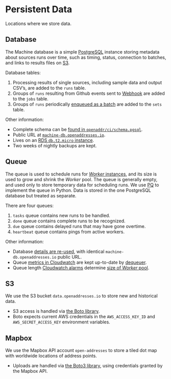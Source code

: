 Persistent Data
===============

Locations where we store data.

<a name="db">Database</a>
--------

The Machine database is a simple [PostgreSQL](http://www.postgresql.org) instance storing metadata about sources runs over time, such as timing, status, connection to batches, and links to results files on [S3](#s3).

Database tables:

1. Processing results of single sources, including sample data and output CSV’s, are added to the `runs` table.
2. Groups of `runs` resulting from Github events sent to [Webhook](components.md#webhook) are added to the `jobs` table.
3. Groups of `runs` periodically [enqueued as a batch](components.md#enqueue) are added to the `sets` table.

Other information:

* Complete schema can be [found in `openaddr/ci/schema.pgsql`](https://github.com/openaddresses/machine/blob/2.18.2/openaddr/ci/schema.pgsql).
* Public URL at [`machine-db.openaddresses.io`](postgres://machine-db.openaddresses.io).
* Lives on an [RDS `db.t2.micro` instance](https://console.aws.amazon.com/rds/home?region=us-east-1#dbinstances:id=machine;sf=all).
* Two weeks of nightly backups are kept.

<a name="q">Queue</a>
-----

The queue is used to schedule runs for [_Worker_ instances](components.md#worker), and its size is used to grow and shrink the _Worker_ pool. The queue is generally empty, and used only to store temporary data for scheduling runs. We use [PQ](https://github.com/malthe/pq) to implement the queue in Python. Data is stored in the one PostgreSQL database but treated as separate.

There are four queues:

1. `tasks` queue contains new runs to be handled.
2. `done` queue contains complete runs to be recognized.
3. `due` queue contains delayed runs that may have gone overtime.
4. `heartbeat` queue contains pings from active workers.

Other information:

* Database [details are re-used](#db), with identical `machine-db.openaddresses.io` public URL.
* Queue [metrics in Cloudwatch](https://console.aws.amazon.com/cloudwatch/home?region=us-east-1#metrics:metricFilter=Pattern%253Dopenaddr.ci) are kept up-to-date by [dequeuer](components.md#dequeue).
* Queue length [Cloudwatch alarms](https://console.aws.amazon.com/cloudwatch/home?region=us-east-1#alarm:alarmFilter=ANY) determine [size of _Worker_ pool](components.md#worker).

<a name="s3">S3</a>
--

We use the S3 bucket `data.openaddresses.io` to store new and historical data.

* S3 access is handled via [the Boto library](http://docs.pythonboto.org/en/latest/).
* Boto expects current AWS credentials in the `AWS_ACCESS_KEY_ID` and `AWS_SECRET_ACCESS_KEY` environment variables.

<a name="mapbox">Mapbox</a>
------

We use the Mapbox API account `open-addresses` to store a tiled dot map with worldwide locations of address points.

* Uploads are handled via [the Boto3 library](https://boto3.readthedocs.org), using credentials granted by the Mapbox API.
